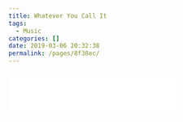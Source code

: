 ```yaml
---
title: Whatever You Call It
tags: 
  - Music
categories: []
date: 2019-03-06 20:32:38
permalink: /pages/8f38ec/
---
```

<iframe frameborder="no" border="0" marginwidth="0" marginheight="0" width='330' height='86 ' src="//music.163.com/outchain/player?type=2&id=1311345357&auto=0&height=66"></iframe>

